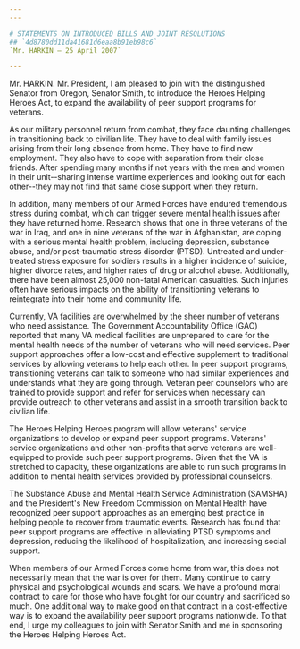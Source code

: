 ```yaml
---
---

# STATEMENTS ON INTRODUCED BILLS AND JOINT RESOLUTIONS
## `4d8780dd11da41681d6eaa8b91eb98c6`
`Mr. HARKIN — 25 April 2007`

---
```



Mr. HARKIN. Mr. President, I am pleased to join with the 
distinguished Senator from Oregon, Senator Smith, to introduce the 
Heroes Helping Heroes Act, to expand the availability of peer support 
programs for veterans.

As our military personnel return from combat, they face daunting 
challenges in transitioning back to civilian life. They have to deal 
with family issues arising from their long absence from home. They have 
to find new employment. They also have to cope with separation from 
their close friends. After spending many months if not years with the 
men and women in their unit--sharing intense wartime experiences and 
looking out for each other--they may not find that same close support 
when they return.

In addition, many members of our Armed Forces have endured tremendous 
stress during combat, which can trigger severe mental health issues 
after they have returned home. Research shows that one in three 
veterans of the war in Iraq, and one in nine veterans of the war in 
Afghanistan, are coping with a serious mental health problem, including 
depression, substance abuse, and/or post-traumatic stress disorder 
(PTSD). Untreated and under-treated stress exposure for soldiers 
results in a higher incidence of suicide, higher divorce rates, and 
higher rates of drug or alcohol abuse. Additionally, there have been 
almost 25,000 non-fatal American casualties. Such injuries often have 
serious impacts on the ability of transitioning veterans to reintegrate 
into their home and community life.

Currently, VA facilities are overwhelmed by the sheer number of 
veterans who need assistance. The Government Accountability Office 
(GAO) reported that many VA medical facilities are unprepared to care 
for the mental health needs of the number of veterans who will need 
services. Peer support approaches offer a low-cost and effective 
supplement to traditional services by allowing veterans to help each 
other. In peer support programs, transitioning veterans can talk to 
someone who had similar experiences and understands what they are going 
through. Veteran peer counselors who are trained to provide support and 
refer for services when necessary can provide outreach to other 
veterans and assist in a smooth transition back to civilian life.

The Heroes Helping Heroes program will allow veterans' service 
organizations to develop or expand peer support programs. Veterans' 
service organizations and other non-profits that serve veterans are 
well-equipped to provide such peer support programs. Given that the VA 
is stretched to capacity, these organizations are able to run such 
programs in addition to mental health services provided by professional 
counselors.

The Substance Abuse and Mental Health Service Administration (SAMSHA) 
and the President's New Freedom Commission on Mental Health have 
recognized peer support approaches as an emerging best practice in 
helping people to recover from traumatic events. Research has found 
that peer support programs are effective in alleviating PTSD symptoms 
and depression, reducing the likelihood of hospitalization, and 
increasing social support.

When members of our Armed Forces come home from war, this does not 
necessarily mean that the war is over for them. Many continue to carry 
physical and psychological wounds and scars. We have a profound moral 
contract to care for those who have fought for our country and 
sacrificed so much. One additional way to make good on that contract in 
a cost-effective way is to expand the availability peer support 
programs nationwide. To that end, I urge my colleagues to join with 
Senator Smith and me in sponsoring the Heroes Helping Heroes Act.